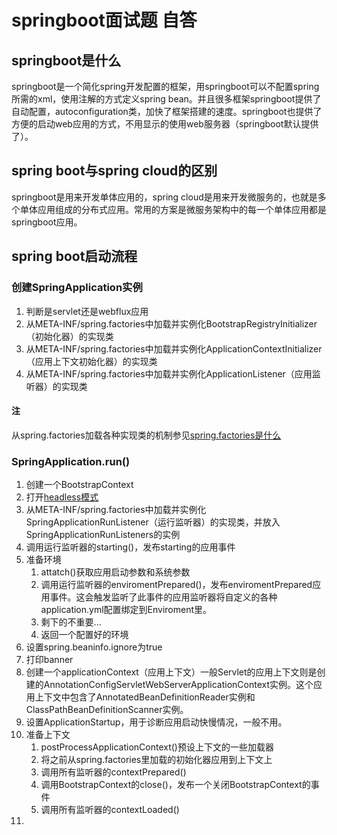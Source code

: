 # springboot面试题 自答

## springboot是什么

springboot是一个简化spring开发配置的框架，用springboot可以不配置spring所需的xml，使用注解的方式定义spring bean。并且很多框架springboot提供了自动配置，autoconfiguration类，加快了框架搭建的速度。springboot也提供了方便的启动web应用的方式，不用显示的使用web服务器（springboot默认提供了）。

## spring boot与spring cloud的区别

springboot是用来开发单体应用的，spring cloud是用来开发微服务的，也就是多个单体应用组成的分布式应用。常用的方案是微服务架构中的每一个单体应用都是springboot应用。

## spring boot启动流程

### 创建SpringApplication实例

1. 判断是servlet还是webflux应用
2. 从META-INF/spring.factories中加载并实例化BootstrapRegistryInitializer（初始化器）的实现类
3. 从META-INF/spring.factories中加载并实例化ApplicationContextInitializer（应用上下文初始化器）的实现类
4. 从META-INF/spring.factories中加载并实例化ApplicationListener（应用监听器）的实现类

#### 注

从spring.factories加载各种实现类的机制参见[spring.factories是什么](./spring.factories是什么.md)

### SpringApplication.run()

1. 创建一个BootstrapContext
2. 打开[headless模式](./springboot问答.md)
3. 从META-INF/spring.factories中加载并实例化SpringApplicationRunListener（运行监听器）的实现类，并放入SpringApplicationRunListeners的实例
4. 调用运行监听器的starting()，发布starting的应用事件
5. 准备环境
   1. attatch()获取应用启动参数和系统参数
   2. 调用运行监听器的enviromentPrepared()，发布enviromentPrepared应用事件。这会触发监听了此事件的应用监听器将自定义的各种application.yml配置绑定到Enviroment里。
   3. 剩下的不重要...
   4. 返回一个配置好的环境
6. 设置spring.beaninfo.ignore为true
7. 打印banner
8. 创建一个applicationContext（应用上下文）一般Servlet的应用上下文则是创建的AnnotationConfigServletWebServerApplicationContext实例。这个应用上下文中包含了AnnotatedBeanDefinitionReader实例和ClassPathBeanDefinitionScanner实例。
9. 设置ApplicationStartup，用于诊断应用启动快慢情况，一般不用。
10. 准备上下文
    1. postProcessApplicationContext()预设上下文的一些加载器
    2. 将之前从spring.factories里加载的初始化器应用到上下文上
    3. 调用所有监听器的contextPrepared()
    4. 调用BootstrapContext的close()，发布一个关闭BootstrapContext的事件
    5. 调用所有监听器的contextLoaded()
11.
